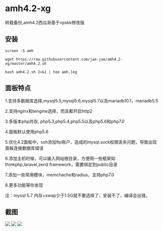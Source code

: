 # amh4.2-xg

转载备份,amh4.2西瓜哥基于vpskk修改版

## 安装

```shell
screen -S amh

wget https://raw.githubusercontent.com/jae-jae/amh4.2-xg/master/amh4.2.sh 

bash amh4.2.sh 2>&1 | tee amh.log

```

## 面板特点

1.支持多数据库选择,mysql5.5,mysql5.6,mysql5.7以及mariadb10.1，mariadb5.5

2.支持nginx和tengine选择，而且都开启http2

3.多版本php共存, php5.3,php5.4,php5.5以及php5.6和php7.0

4.面板默认使用php5.6

5.优化4.2面板中，ssh添加ftp账户，造成的mysql.sock权限丢失问题，导致出现面板连接数据库错误

6.添加主机时候，可以输入网站根目录，方便网一些框架如 thinkphp,laravel,zend framework，需要绑定到public目录

7.添加一些常用模块，memchache和radius，支持php7.0

8.更多功能等你发现

注：mysql 5.7 内存+swap少于1.5G就不要选择了，安装不了，编译会出错。

## 截图

![](http://ww4.sinaimg.cn/large/7de3675bgw1f71gqh87bnj20zk0hqq7f.jpg)
![](http://ww4.sinaimg.cn/large/7de3675bgw1f71gle58s8j20ur0i8td0.jpg)
![](http://ww1.sinaimg.cn/large/7de3675bgw1f71glybd19j20ov0ifdlw.jpg)

